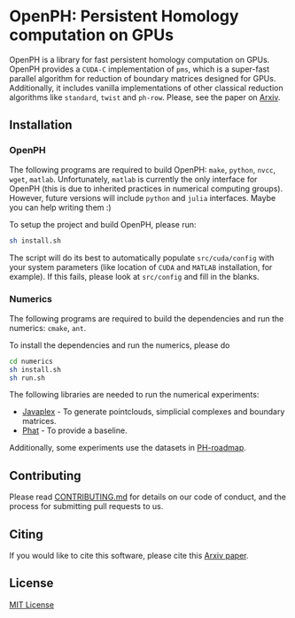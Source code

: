 # OpenPH: Persistent Homology computation on GPUs

OpenPH is a library for fast persistent homology computation on GPUs. OpenPH provides a `CUDA-C` implementation of `pms`, which is a super-fast parallel algorithm for reduction of boundary matrices designed for GPUs. Additionally, it includes vanilla implementations of other classical reduction algorithms like `standard`, `twist` and `ph-row`. Please, see the paper on [Arxiv](https://arxiv.org/abs/1708.04710). 

## Installation

### OpenPH

The following programs are required to build OpenPH: `make`, `python`, `nvcc`, `wget`, `matlab`. Unfortunately, `matlab` is currently the only interface for OpenPH (this is due to inherited practices in numerical computing groups). However, future versions will include `python` and `julia` interfaces. Maybe you can help writing them :)

To setup the project and build OpenPH, please run:

```bash
sh install.sh
```

The script will do its best to automatically populate `src/cuda/config` with your system parameters (like location of `CUDA` and `MATLAB` installation, for example). If this fails, please look at `src/config` and fill in the blanks. 

### Numerics

The following programs are required to build the dependencies and run the numerics: `cmake`, `ant`. 

To install the dependencies and run the numerics, please do

```bash
cd numerics
sh install.sh
sh run.sh
```

The following libraries are needed to run the numerical experiments:

* [Javaplex](https://github.com/appliedtopology/javaplex) - To generate pointclouds, simplicial complexes and boundary matrices.
* [Phat](https://bitbucket.org/phat-code/phat) - To provide a baseline.

Additionally, some experiments use the datasets in [PH-roadmap](https://github.com/n-otter/PH-roadmap).

## Contributing

Please read [CONTRIBUTING.md](https://gist.github.com/PurpleBooth/b24679402957c63ec426) for details on our code of conduct, and the process for submitting pull requests to us.

## Citing

If you would like to cite this software, please cite this [Arxiv paper](https://arxiv.org/abs/1708.04710). 

## License

[MIT License](https://github.com/rodrgo/openph/blob/master/LICENSE)

